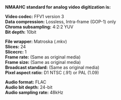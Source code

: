 **NMAAHC standard for analog video digitization is:**

**Video codec:** FFV1 version 3<br>
**Data compression:** Lossless, Intra-frame (GOP-1) only<br>
**Chroma subsampling:** 4:2:2 YUV<br>
**Bit depth:** 10bit<br>

**File wrapper:** Matroska (.mkv)<br>
**Slices:** 24<br>
**Slicecrc:** 1<br>
**Frame rate:** (Same as original media)<br>
**Frame size:** (Same as original media)<br>
**Broadcast standard:** (Same as original media)<br>
**Pixel aspect ratio:** D1 NTSC (.91) or PAL (1.09)<br>

**Audio format:** FLAC<br>
**Audio bit depth:** 24-bit<br>
**Audio sampling rate:** 48kHz<br>
